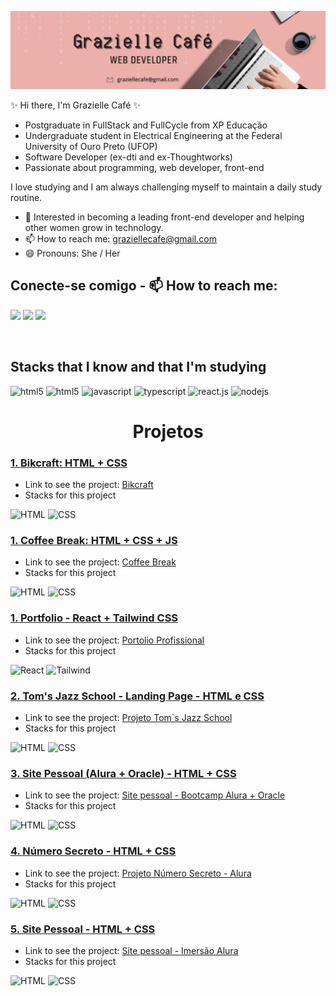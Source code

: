 ![](wallpaper.png) 

<div align="left"> 

 ✨ Hi there, I'm Grazielle Café ✨
 
- Postgraduate in FullStack and FullCycle from XP Educação 
- Undergraduate student in Electrical Engineering at the Federal University of Ouro Preto (UFOP)
- Software Developer (ex-dti and ex-Thoughtworks)
- Passionate about programming, web developer, front-end 

I love studying and I am always challenging myself to maintain a daily study routine. 

- :purple_heart: Interested in becoming a leading front-end developer and helping other women grow in technology.
- 📫 How to reach me: graziellecafe@gmail.com
- 😄 Pronouns: She / Her


## Conecte-se comigo - 📫 How to reach me:
<a href="https://www.linkedin.com//in/graziellecafe/" target="_blank"><img src="https://img.shields.io/badge/-LinkedIn-%230077B5?style=for-the-badge&logo=linkedin&logoColor=white" target="_blank"></a> 
<a href="https://instagram.com/graziellecafe" target="_blank"><img src="https://img.shields.io/badge/-Instagram-%23E4405F?style=for-the-badge&logo=instagram&logoColor=white" target="_blank"></a>
<a href = "mailto:graziellecafe@gmail.com"><img src="https://img.shields.io/badge/-Gmail-%23333?style=for-the-badge&logo=gmail&logoColor=white" target="_blank"></a>



<br/>


## Stacks that I know and that I'm studying
<div style="">
  <img alt="html5" src="https://img.shields.io/badge/html5-%23E34F26.svg?style=for-the-badge&logo=html5&logoColor=white"/>
  <img alt="html5" src="https://img.shields.io/badge/css3-%231572B6.svg?style=for-the-badge&logo=css3&logoColor=white"/>
  <img alt="javascript" src="https://img.shields.io/badge/JavaScript-F7DF1E?style=for-the-badge&logo=javascript&logoColor=black" />
  <img alt="typescript" src="https://img.shields.io/badge/TypeScript-007ACC?style=for-the-badge&logo=typescript&logoColor=white" />
  <img alt="react.js" src="https://img.shields.io/badge/React-20232A?style=for-the-badge&logo=react&logoColor=61DAFB" />
  <img alt="nodejs" src="https://img.shields.io/badge/Node.js-43853D?style=for-the-badge&logo=node.js&logoColor=white" />
</div>

##

<h1 align="center"> Projetos </h1>
<div align="left"> 

### [1. Bikcraft: HTML + CSS](https://github.com/graziellecafe/bikcraft-html-css) 
- Link to see the project:
[Bikcraft](https://bikcraft-lyart.vercel.app/)
- Stacks for this project
<div>
<img src="https://img.shields.io/badge/HTML5-E34F26?style=for-the-badge&logo=html5&logoColor=white" alt="HTML"/>
<img src="https://img.shields.io/badge/CSS3-1572B6?style=for-the-badge&logo=css3&logoColor=white" alt="CSS"/> 
<div>

### [1. Coffee Break: HTML + CSS + JS](https://github.com/graziellecafe/challenge-decofidicador-alura-oracle) 
- Link to see the project:
[Coffee Break](https://challenge-decodificador-sandy-ten.vercel.app/)
- Stacks for this project
<div>
<img src="https://img.shields.io/badge/HTML5-E34F26?style=for-the-badge&logo=html5&logoColor=white" alt="HTML"/>
<img src="https://img.shields.io/badge/CSS3-1572B6?style=for-the-badge&logo=css3&logoColor=white" alt="CSS"/> 
<div>




### [1. Portfolio - React + Tailwind CSS](https://github.com/graziellecafe/portfolio) 
- Link to see the project:
[Portolio Profissional](https://graziellecafe.github.io/portfolio/)
- Stacks for this project
<div>
<img src="https://img.shields.io/badge/React-20232A?style=for-the-badge&logo=react&logoColor=61DAFB" alt="React"/>
<img src="https://img.shields.io/badge/Tailwind_CSS-38B2AC?style=for-the-badge&logo=tailwind-css&logoColor=white" alt="Tailwind"/> 
<div>
 
### [2. Tom's Jazz School - Landing Page - HTML e CSS](https://github.com/graziellecafe/landing-page) 
- Link to see the project: 
[Projeto Tom`s Jazz School](https://graziellecafe.github.io/landing-page/)
- Stacks for this project
<div>
<img src="https://img.shields.io/badge/HTML5-E34F26?style=for-the-badge&logo=html5&logoColor=white" alt="HTML"/>
<img src="https://img.shields.io/badge/CSS3-1572B6?style=for-the-badge&logo=css3&logoColor=white" alt="CSS"/> 
<div>

 ### [3. Site Pessoal (Alura + Oracle) - HTML + CSS](https://github.com/graziellecafe/html-css-oracle-next-education-t7) 
- Link to see the project:
[Site pessoal - Bootcamp Alura + Oracle](https://portfolio-alura-oracle-alpha.vercel.app)
- Stacks for this project
<div>
<img src="https://img.shields.io/badge/HTML5-E34F26?style=for-the-badge&logo=html5&logoColor=white" alt="HTML"/>
<img src="https://img.shields.io/badge/CSS3-1572B6?style=for-the-badge&logo=css3&logoColor=white" alt="CSS"/> 
<div>

### [4. Número Secreto - HTML + CSS](https://github.com/graziellecafe/numero-secreto) 
- Link to see the project:
[Projeto Número Secreto - Alura](https://graziellecafe.github.io/numero-secreto/)
- Stacks for this project
<div>
<img src="https://img.shields.io/badge/HTML5-E34F26?style=for-the-badge&logo=html5&logoColor=white" alt="HTML"/>
<img src="https://img.shields.io/badge/CSS3-1572B6?style=for-the-badge&logo=css3&logoColor=white" alt="CSS"/> 
<div>

### [5. Site Pessoal - HTML + CSS](https://github.com/graziellecafe/site-pessoal) 
- Link to see the project:
[Site pessoal - Imersão Alura](https://graziellecafe.github.io/site-pessoal/)
- Stacks for this project
<div>
<img src="https://img.shields.io/badge/HTML5-E34F26?style=for-the-badge&logo=html5&logoColor=white" alt="HTML"/>
<img src="https://img.shields.io/badge/CSS3-1572B6?style=for-the-badge&logo=css3&logoColor=white" alt="CSS"/> 
<div>



